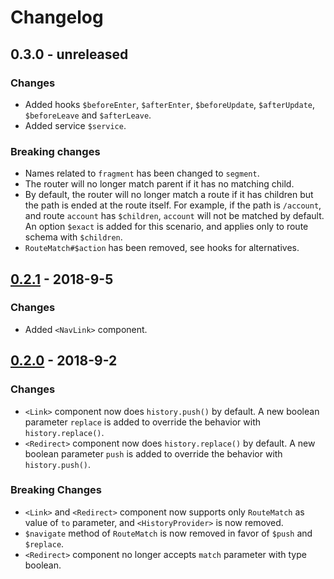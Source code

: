 # Changelog

## 0.3.0 - unreleased

### Changes

- Added hooks `$beforeEnter`, `$afterEnter`, `$beforeUpdate`, `$afterUpdate`, `$beforeLeave` and `$afterLeave`.
- Added service `$service`.

### Breaking changes

- Names related to `fragment` has been changed to `segment`.
- The router will no longer match parent if it has no matching child.
- By default, the router will no longer match a route if it has children but the path is ended at the route itself. For example, if the path is `/account`, and route `account` has `$children`, `account` will not be matched by default. An option `$exact` is added for this scenario, and applies only to route schema with `$children`.
- `RouteMatch#$action` has been removed, see hooks for alternatives.

## [0.2.1] - 2018-9-5

### Changes

- Added `<NavLink>` component.

## [0.2.0] - 2018-9-2

### Changes

- `<Link>` component now does `history.push()` by default. A new boolean parameter `replace` is added to override the behavior with `history.replace()`.
- `<Redirect>` component now does `history.replace()` by default. A new boolean parameter `push` is added to override the behavior with `history.push()`.

### Breaking Changes

- `<Link>` and `<Redirect>` component now supports only `RouteMatch` as value of `to` parameter, and `<HistoryProvider>` is now removed.
- `$navigate` method of `RouteMatch` is now removed in favor of `$push` and `$replace`.
- `<Redirect>` component no longer accepts `match` parameter with type boolean.

[0.2.1]: https://github.com/makeflow/boring-router/releases/tag/v0.2.1
[0.2.0]: https://github.com/makeflow/boring-router/releases/tag/v0.2.0
